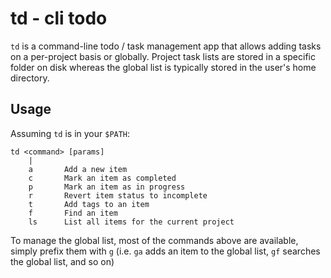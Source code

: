 # td - cli todo

`td` is a command-line todo / task management app that allows adding tasks on a per-project basis or globally. Project
task lists are stored in a specific folder on disk whereas the global list is typically stored in the user's home
directory.

## Usage

Assuming `td` is in your `$PATH`:

```text
td <command> [params]
    |
    a       Add a new item
    c       Mark an item as completed
    p       Mark an item as in progress
    r       Revert item status to incomplete
    t       Add tags to an item
    f       Find an item
    ls      List all items for the current project
```

To manage the global list, most of the commands above are available, simply prefix them with `g` (i.e. `ga` adds an item
to the global list, `gf` searches the global list, and so on)